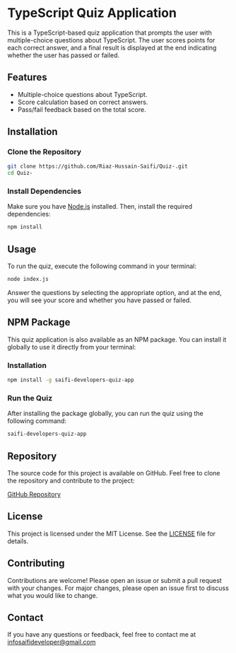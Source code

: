 # TypeScript Quiz Application

This is a TypeScript-based quiz application that prompts the user with multiple-choice questions about TypeScript. The user scores points for each correct answer, and a final result is displayed at the end indicating whether the user has passed or failed.

## Features

- Multiple-choice questions about TypeScript.
- Score calculation based on correct answers.
- Pass/fail feedback based on the total score.

## Installation

### Clone the Repository

```bash
git clone https://github.com/Riaz-Hussain-Saifi/Quiz-.git
cd Quiz-
```

### Install Dependencies

Make sure you have [Node.js](https://nodejs.org/) installed. Then, install the required dependencies:

```bash
npm install
```

## Usage

To run the quiz, execute the following command in your terminal:

```bash
node index.js
```

Answer the questions by selecting the appropriate option, and at the end, you will see your score and whether you have passed or failed.

## NPM Package

This quiz application is also available as an NPM package. You can install it globally to use it directly from your terminal:

### Installation

```bash
npm install -g saifi-developers-quiz-app
```

### Run the Quiz

After installing the package globally, you can run the quiz using the following command:

```bash
saifi-developers-quiz-app
```

## Repository

The source code for this project is available on GitHub. Feel free to clone the repository and contribute to the project:

[GitHub Repository](https://github.com/Riaz-Hussain-Saifi/Quiz-.git)

## License

This project is licensed under the MIT License. See the [LICENSE](LICENSE) file for details.

## Contributing

Contributions are welcome! Please open an issue or submit a pull request with your changes. For major changes, please open an issue first to discuss what you would like to change.

## Contact

If you have any questions or feedback, feel free to contact me at infosaifideveloper@gmail.com

